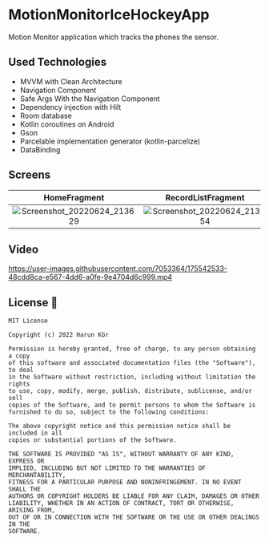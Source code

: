 # MotionMonitorIceHockeyApp
Motion Monitor application which tracks the phones the sensor.


## Used Technologies

 - MVVM with Clean Architecture
 - Navigation Component
 - Safe Args With the Navigation Component
 - Dependency injection with Hilt 
 - Room database
 - Kotlin coroutines on Android 
 - Gson
 - Parcelable implementation generator (kotlin-parcelize)
 - DataBinding

## Screens

HomeFragment        | RecordListFragment
:-------------------------:|:-------------------------:
![Screenshot_20220624_213629](https://user-images.githubusercontent.com/7053364/175645510-8f7fc80d-45ec-4be6-a962-aadd15ba1b67.png)  |  ![Screenshot_20220624_213754](https://user-images.githubusercontent.com/7053364/175645524-81e79be0-bf19-4c87-ba1b-11b311997de6.png)







## Video

https://user-images.githubusercontent.com/7053364/175542533-48cdd8ca-e567-4dd6-a0fe-9e4704d6c999.mp4



## License 📝

```
MIT License

Copyright (c) 2022 Harun Kör

Permission is hereby granted, free of charge, to any person obtaining a copy
of this software and associated documentation files (the "Software"), to deal
in the Software without restriction, including without limitation the rights
to use, copy, modify, merge, publish, distribute, sublicense, and/or sell
copies of the Software, and to permit persons to whom the Software is
furnished to do so, subject to the following conditions:

The above copyright notice and this permission notice shall be included in all
copies or substantial portions of the Software.

THE SOFTWARE IS PROVIDED "AS IS", WITHOUT WARRANTY OF ANY KIND, EXPRESS OR
IMPLIED, INCLUDING BUT NOT LIMITED TO THE WARRANTIES OF MERCHANTABILITY,
FITNESS FOR A PARTICULAR PURPOSE AND NONINFRINGEMENT. IN NO EVENT SHALL THE
AUTHORS OR COPYRIGHT HOLDERS BE LIABLE FOR ANY CLAIM, DAMAGES OR OTHER
LIABILITY, WHETHER IN AN ACTION OF CONTRACT, TORT OR OTHERWISE, ARISING FROM,
OUT OF OR IN CONNECTION WITH THE SOFTWARE OR THE USE OR OTHER DEALINGS IN THE
SOFTWARE.
```



